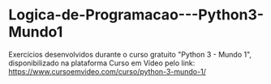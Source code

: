 # Logica-de-Programacao---Python3-Mundo1
Exercícios desenvolvidos durante o curso gratuito "Python 3 - Mundo 1", disponibilizado na plataforma Curso em Vídeo pelo link: https://www.cursoemvideo.com/curso/python-3-mundo-1/
